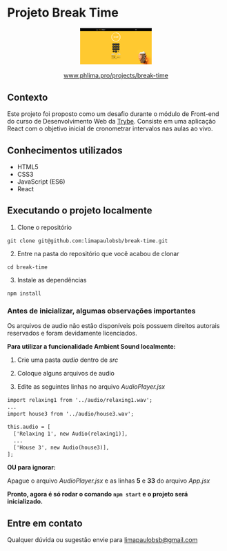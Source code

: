 # Projeto Break Time

<p align="center"><img width="33%" src="https://raw.githubusercontent.com/limapaulobsb/break-time/main/src/images/Screenshot.png" alt="Project Screenshot"></p>

<p align="center"><a href="http://phlima.pro/projects/break-time" target="_blank">www.phlima.pro/projects/break-time</a></p>

## Contexto

Este projeto foi proposto como um desafio durante o módulo de Front-end do curso de Desenvolvimento Web da [Trybe](https://www.betrybe.com/). Consiste em uma aplicação React com o objetivo inicial de cronometrar intervalos nas aulas ao vivo.

## Conhecimentos utilizados

- HTML5
- CSS3
- JavaScript (ES6)
- React

## Executando o projeto localmente

1. Clone o repositório

```
git clone git@github.com:limapaulobsb/break-time.git
```

2. Entre na pasta do repositório que você acabou de clonar

```
cd break-time
```

3. Instale as dependências

```
npm install
```

### Antes de inicializar, algumas observações importantes

Os arquivos de audio não estão disponíveis pois possuem direitos autorais reservados e foram devidamente licenciados.

**Para utilizar a funcionalidade Ambient Sound localmente:**

1. Crie uma pasta *audio* dentro de *src*

2. Coloque alguns arquivos de audio

3. Edite as seguintes linhas no arquivo *AudioPlayer.jsx*

```
import relaxing1 from '../audio/relaxing1.wav';
...
import house3 from '../audio/house3.wav';
```

```
this.audio = [
  ['Relaxing 1', new Audio(relaxing1)],
  ...
  ['House 3', new Audio(house3)],
];
```

**OU para ignorar:**

Apague o arquivo *AudioPlayer.jsx* e as linhas **5** e **33** do arquivo *App.jsx*


**Pronto, agora é só rodar o comando `npm start` e o projeto será inicializado.**

## Entre em contato

Qualquer dúvida ou sugestão envie para limapaulobsb@gmail.com
